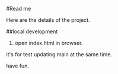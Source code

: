 #Read me

Here are the details of the project.

##local development
1. open index.html in browser.

it's for test
updating main at the same time.

have fun.
